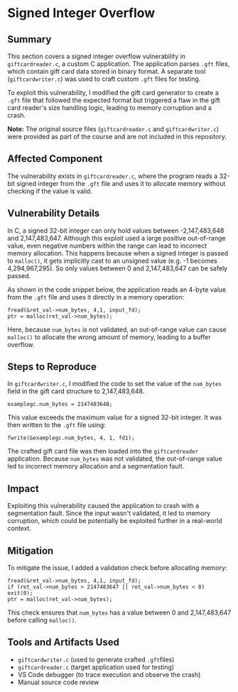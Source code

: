 # Signed Integer Overflow

## Summary
This section covers a signed integer overflow vulnerability in `giftcardreader.c`, a custom C application. The application parses `.gft` files, which contain gift card data stored in binary format. A separate tool (`giftcardwriter.c`) was used to craft custom `.gft` files for testing.

To exploit this vulnerability, I modified the gift card generator to create a `.gft` file that followed the expected format but triggered a flaw in the gift card reader's size handling logic, leading to memory corruption and a crash.

**Note:** The original source files (`giftcardreader.c` and `giftcardwriter.c`) were provided as part of the course and are not included in this repository.

## Affected Component
The vulnerability exists in `giftcardreader.c`, where the program reads a 32-bit signed integer from the `.gft` file and uses it to allocate memory without checking if the value is valid.

## Vulnerability Details
In C, a signed 32-bit integer can only hold values between -2,147,483,648 and 2,147,483,647. Although this exploit used a large positive out-of-range value, even negative numbers within the range can lead to incorrect memory allocation. This happens because when a signed integer is passed to `malloc()`, it gets implicitly cast to an unsigned value (e.g. -1 becomes 4,294,967,295). So only values between 0 and 2,147,483,647 can be safely passed.

As shown in the code snippet below, the application reads an 4-byte value from the `.gft` file and uses it directly in a memory operation:
```
fread(&ret_val->num_bytes, 4,1, input_fd);
ptr = malloc(ret_val->num_bytes);
```
Here, because `num_bytes` is not validated, an out-of-range value can cause `malloc()` to allocate the wrong amount of memory, leading to a buffer overflow.

## Steps to Reproduce
In `giftcardwriter.c`, I modified the code to set the value of the `num_bytes` field in the gift card structure to 2,147,483,648.
```
examplegc.num_bytes = 2147483648;
```
This value exceeds the maximum value for a signed 32-bit integer. It was then written to the `.gft` file using:
```
fwrite(&examplegc.num_bytes, 4, 1, fd1);
```
The crafted gift card file was then loaded into the `giftcardreader` application. Because `num_bytes` was not validated, the out-of-range value led to incorrect memory allocation and a segmentation fault.

## Impact
Exploiting this vulnerability caused the application to crash with a segmentation fault. Since the input wasn't validated, it led to memory corruption, which could be potentially be exploited further in a real-world context.

## Mitigation
To mitigate the issue, I added a validation check before allocating memory:
```
fread(&ret_val->num_bytes, 4,1, input_fd);
if (ret_val->num_bytes > 2147483647 || ret_val->num_bytes < 0) exit(0);
ptr = malloc(ret_val->num_bytes);
```
This check ensures that `num_bytes` has a value between 0 and 2,147,483,647 before calling `malloc()`.

## Tools and Artifacts Used
- `giftcardwriter.c` (used to generate crafted `.gft`files)
- `giftcardreader.c` (target application used for testing)
- VS Code debugger (to trace execution and observe the crash)
- Manual source code review
